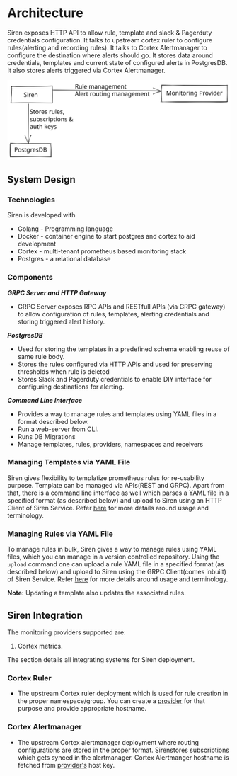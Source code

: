 # Architecture

Siren exposes HTTP API to allow rule, template and slack & Pagerduty credentials configuration. It talks to upstream
cortex ruler to configure rules(alerting and recording rules). It talks to Cortex Alertmanager to configure the
destination where alerts should go. It stores data around credentials, templates and current state of configured alerts
in PostgresDB. It also stores alerts triggered via Cortex Alertmanager.

![Siren Architecture](../../static/img/siren_architecture.svg)

## System Design

### Technologies

Siren is developed with

- Golang - Programming language
- Docker - container engine to start postgres and cortex to aid development
- Cortex - multi-tenant prometheus based monitoring stack
- Postgres - a relational database

### Components

_**GRPC Server and HTTP Gateway**_

* GRPC Server exposes RPC APIs and RESTfull APIs (via GRPC gateway) to allow configuration of rules, templates, alerting
  credentials and storing triggered alert history.

_**PostgresDB**_

* Used for storing the templates in a predefined schema enabling reuse of same rule body.
* Stores the rules configured via HTTP APIs and used for preserving thresholds when rule is deleted
* Stores Slack and Pagerduty credentials to enable DIY interface for configuring destinations for alerting.

_**Command Line Interface**_

* Provides a way to manage rules and templates using YAML files in a format described below.
* Run a web-server from CLI.
* Runs DB Migrations
* Manage templates, rules, providers, namespaces and receivers

### Managing Templates via YAML File

Siren gives flexibility to templatize prometheus rules for re-usability purpose. Template can be managed via APIs(REST
and GRPC). Apart from that, there is a command line interface as well which parses a YAML file in a specified format (as
described below) and upload to Siren using an HTTP Client of Siren Service. Refer [here](../guides/templates.md) for
more details around usage and terminology.

### Managing Rules via YAML File

To manage rules in bulk, Siren gives a way to manage rules using YAML files, which you can manage in a version
controlled repository. Using the `upload` command one can upload a rule YAML file in a specified format (as described
below) and upload to Siren using the GRPC Client(comes inbuilt) of Siren Service. Refer [here](../guides/rules.md) for
more details around usage and terminology.

**Note:** Updating a template also updates the associated rules.

## Siren Integration

The monitoring providers supported are:

1. Cortex metrics.

The section details all integrating systems for Siren deployment.

### Cortex Ruler

* The upstream Cortex ruler deployment which is used for rule creation in the proper namespace/group. You can create
  a [provider](../guides/providers.md) for that purpose and provide appropriate hostname.

### Cortex Alertmanager

* The upstream Cortex alertmanager deployment where routing configurations are stored in the proper format. Sirenstores
  subscriptions which gets synced in the alertmanager. Cortex Alertmanger hostname is fetched
  from [provider's](../guides/providers.md) host key. 
  